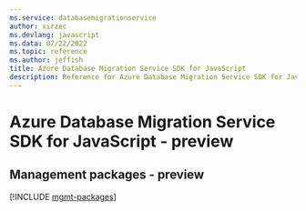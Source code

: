 ```yaml
---
ms.service: databasemigrationservice
author: xirzec
ms.devlang: javascript
ms.data: 07/22/2022
ms.topic: reference
ms.author: jeffish
title: Azure Database Migration Service SDK for JavaScript
description: Reference for Azure Database Migration Service SDK for JavaScript
---
```

# Azure Database Migration Service SDK for JavaScript - preview

## Management packages - preview
[!INCLUDE [mgmt-packages](database-migration-service-mgmt-index.md)]